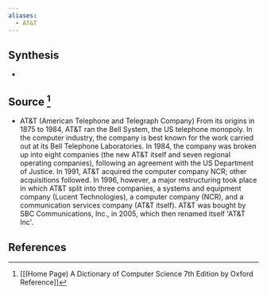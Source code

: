 ```yaml
---
aliases:
  - AT&T
---
```

## Synthesis
- 
## Source [^1]
- AT&T (American Telephone and Telegraph Company) From its origins in 1875 to 1984, AT&T ran the Bell System, the US telephone monopoly. In the computer industry, the company is best known for the work carried out at its Bell Telephone Laboratories. In 1984, the company was broken up into eight companies (the new AT&T itself and seven regional operating companies), following an agreement with the US Department of Justice. In 1991, AT&T acquired the computer company NCR; other acquisitions followed. In 1996, however, a major restructuring took place in which AT&T split into three companies, a systems and equipment company (Lucent Technologies), a computer company (NCR), and a communication services company (AT&T itself). AT&T was bought by SBC Communications, Inc., in 2005, which then renamed itself 'AT&T Inc'.
## References

[^1]: [[(Home Page) A Dictionary of Computer Science 7th Edition by Oxford Reference]]